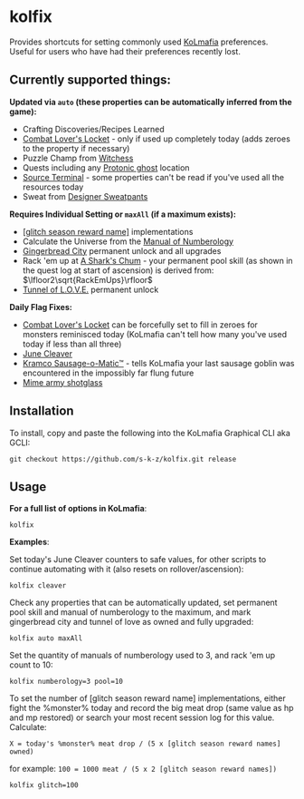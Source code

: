 # kolfix

Provides shortcuts for setting commonly used [KoLmafia](https://github.com/kolmafia/kolmafia/) preferences. Useful for users who have had their preferences recently lost.

## Currently supported things:

__Updated via `auto` (these properties can be automatically inferred from the game):__

 * Crafting Discoveries/Recipes Learned
 * [Combat Lover's Locket](https://kol.coldfront.net/thekolwiki/index.php/Combat_lover%27s_locket) - only if used up completely today (adds zeroes to the property if necessary)
 * Puzzle Champ from [Witchess](https://kol.coldfront.net/thekolwiki/index.php/Your_Witchess_Set)
 * Quests including any [Protonic ghost](https://kol.coldfront.net/thekolwiki/index.php/Protonic_accelerator_pack) location
 * [Source Terminal](https://kol.coldfront.net/thekolwiki/index.php/Source_Terminal) - some properties can't be read if you've used all the resources today
 * Sweat from [Designer Sweatpants](https://kol.coldfront.net/thekolwiki/index.php/Designer_sweatpants)

__Requires Individual Setting or `maxAll` (if a maximum exists):__

 * [\[glitch season reward name\]](https://kol.coldfront.net/thekolwiki/index.php/Glitch_season_reward_name) implementations
 * Calculate the Universe from the [Manual of Numberology](https://kol.coldfront.net/thekolwiki/index.php/Manual_of_Numberology)
 * [Gingerbread City](https://kol.coldfront.net/thekolwiki/index.php/Civic_Planning_Office) permanent unlock and all upgrades
 * Rack 'em up at [A Shark's Chum](https://kol.coldfront.net/thekolwiki/index.php/A_Shark's_Chum) - your permanent pool skill (as shown in the quest log at start of ascension) is derived from: $\lfloor2\sqrt{RackEmUps}\rfloor$
 * [Tunnel of L.O.V.E.](https://kol.coldfront.net/thekolwiki/index.php/The_Tunnel_of_L.O.V.E.) permanent unlock

__Daily Flag Fixes:__

 * [Combat Lover's Locket](https://kol.coldfront.net/thekolwiki/index.php/Combat_lover%27s_locket) can be forcefully set to fill in zeroes for monsters reminisced today (KoLmafia can't tell how many you've used today if less than all three)
 * [June Cleaver](https://kol.coldfront.net/thekolwiki/index.php/June_cleaver)
 * [Kramco Sausage-o-Matic™](https://kol.coldfront.net/thekolwiki/index.php/Kramco_Sausage-o-Matic%E2%84%A2) - tells KoLmafia your last sausage goblin was encountered in the impossibly far flung future
 * [Mime army shotglass](https://kol.coldfront.net/thekolwiki/index.php/Mime_army_shotglass)

## Installation

To install, copy and paste the following into the KoLmafia Graphical CLI aka GCLI:

```
git checkout https://github.com/s-k-z/kolfix.git release
```

## Usage

__For a full list of options in KoLmafia__:
```
kolfix
```

__Examples__:

Set today's June Cleaver counters to safe values, for other scripts to continue automating with it (also resets on rollover/ascension):
```
kolfix cleaver
```

Check any properties that can be automatically updated, set permanent pool skill and manual of numberology to the maximum, and mark gingerbread city and tunnel of love as owned and fully upgraded:
```
kolfix auto maxAll
```

Set the quantity of manuals of numberology used to 3, and rack 'em up count to 10:
```
kolfix numberology=3 pool=10
```

To set the number of [glitch season reward name] implementations, either fight the %monster% today and record the big meat drop (same value as hp and mp restored) or search your most recent session log for this value. Calculate: 

`X = today's %monster% meat drop / (5 x [glitch season reward names] owned)`

for example: `100 = 1000 meat / (5 x 2 [glitch season reward names])`
```
kolfix glitch=100
```
